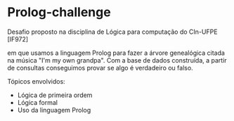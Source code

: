 # Prolog-challenge
Desafio proposto na disciplina de Lógica para computação do CIn-UFPE [IF972]


em que usamos a linguagem Prolog para fazer a árvore genealógica citada na música "I'm my own grandpa". Com a base de dados construída, a partir de consultas conseguimos provar se algo é verdadeiro ou falso.

Tópicos envolvidos:
- Lógica de primeira ordem
- Lógica formal
- Uso da linguagem Prolog
